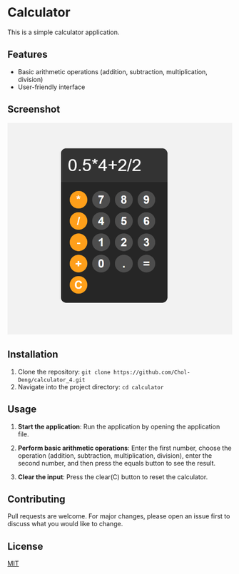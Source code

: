 # Calculator

This is a simple calculator application.

## Features

- Basic arithmetic operations (addition, subtraction, multiplication, division)
- User-friendly interface

## Screenshot

![Calculator 4](calculator_4/calculator_4_screenshot.png)

## Installation

1. Clone the repository: `git clone https://github.com/Chol-Deng/calculator_4.git`
2. Navigate into the project directory: `cd calculator`

## Usage

1. **Start the application**: Run the application by opening the application file.

2. **Perform basic arithmetic operations**: Enter the first number, choose the operation (addition, subtraction, multiplication, division), enter the second number, and then press the equals button to see the result.

3. **Clear the input**: Press the clear(C) button to reset the calculator.

## Contributing

Pull requests are welcome. For major changes, please open an issue first to discuss what you would like to change.

## License

[MIT](https://choosealicense.com/licenses/mit/)
